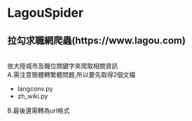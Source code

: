 # LagouSpider
<h2>拉勾求職網爬蟲(https://www.lagou.com)</h2><br/>
依大陸城市及職位關鍵字來爬取相關資訊<br/>
A.需注意簡體轉繁體問題,所以要先取得2個文檔<br/>
<ul>
  <li>langconv.py</li>
  <li>zh_wiki.py</li>
</ul>
B.最後還需轉為url格式

